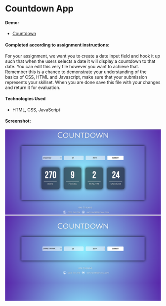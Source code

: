 # Countdown App
#### Demo:
- <a href="http://mycountdown-demo.surge.sh/" target="_blank">Countdown</a>
#### Completed according to assignment instructions: 
For your assignment, we want you to create a date input field and hook it up such that when the users selects a date it will display a countdown to that date. You can edit this very file however you want to achieve that. Remember this is a chance to demonstrate your understanding of the basics of CSS, HTML and Javascript, make sure that your submission represents your skillset. When you are done save this file with your changes and return it for evaluation.
#### Technologies Used
* HTML, CSS, JavaScript
#### Screenshot:
<a href="http://mycountdown-demo.surge.sh" target="_blank"><img src="countdownmain.png"></a>
<a href="http://mycountdown-demo.surge.sh" target="_blank"><img src="countdownrunning.png"></a>